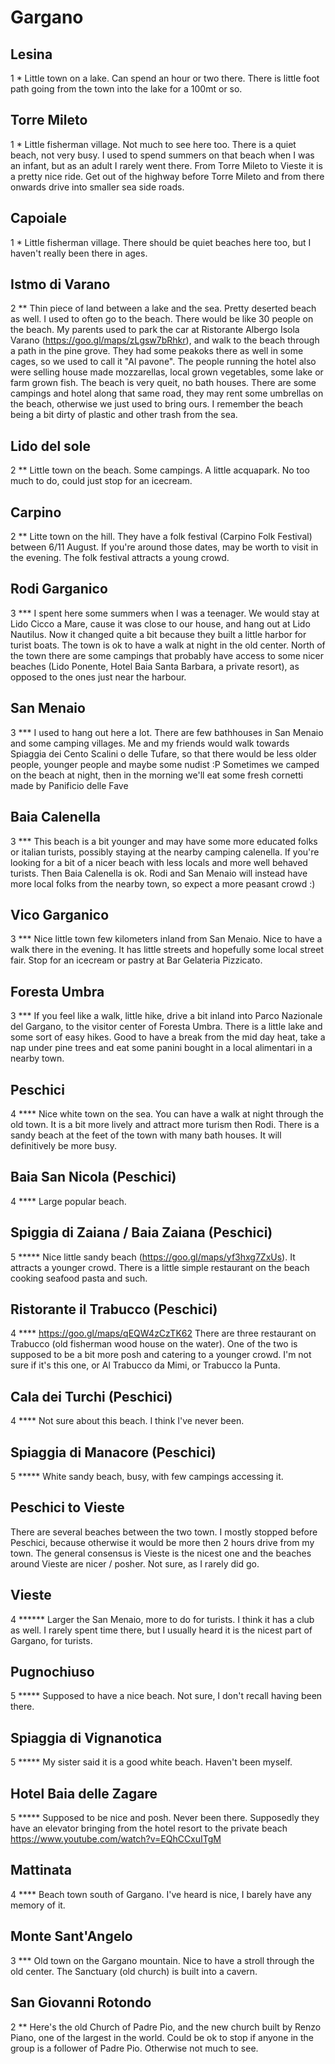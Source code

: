 # Gargano


## Lesina
1 *
Little town on a lake. Can spend an hour or two there. There is little foot path going from the town into the lake for a 100mt or so.


## Torre Mileto
1 *
Little fisherman village. Not much to see here too. There is a quiet beach, not very busy. I used to spend summers on that beach when I was an infant, but as an adult I rarely went there.
From Torre Mileto to Vieste it is a pretty nice ride. Get out of the highway before Torre Mileto and from there onwards drive into smaller sea side roads.


## Capoiale
1 *
Little fisherman village. There should be quiet beaches here too, but I haven't really been there in ages.


## Istmo di Varano
2 **
Thin piece of land between a lake and the sea. Pretty deserted beach as well. I used to often go to the beach. There would be like 30 people on the beach. My parents used to park the car at Ristorante Albergo Isola Varano (https://goo.gl/maps/zLgsw7bRhkr), and walk to the beach through a path in the pine grove. They had some peakoks there as well in some cages, so we used to call it "Al pavone".
The people running the hotel also were selling house made mozzarellas, local grown vegetables, some lake or farm grown fish. The beach is very queit, no bath houses. There are some campings and hotel along that same road, they may rent some umbrellas on the beach, otherwise we just used to bring ours. I remember the beach being a bit dirty of plastic and other trash from the sea.


## Lido del sole
2 **
Little town on the beach. Some campings. A little acquapark. No too much to do, could just stop for an icecream.


## Carpino
2 **
Litte town on the hill. They have a folk festival (Carpino Folk Festival) between 6/11 August. If you're around those dates, may be worth to visit in the evening. The folk festival attracts a young crowd.


## Rodi Garganico
3 ***
I spent here some summers when I was a teenager. We would stay at Lido Cicco a Mare, cause it was close to our house, and hang out at Lido Nautilus. Now it changed quite a bit because they built a little harbor for turist boats. The town is ok to have a walk at night in the old center. North of the town there are some campings that probably have access to some nicer beaches (Lido Ponente, Hotel Baia Santa Barbara, a private resort), as opposed to the ones just near the harbour.

## San Menaio
3 ***
I used to hang out here a lot. There are few bathhouses in San Menaio and some camping villages. Me and my friends would walk towards Spiaggia dei Cento Scalini o delle Tufare, so that there would be less older people, younger people and maybe some nudist :P Sometimes we camped on the beach at night, then in the morning we'll eat some fresh cornetti made by Panificio delle Fave

## Baia Calenella
3 ***
This beach is a bit younger and may have some more educated folks or italian turists, possibly staying at the nearby camping calenella. If you're looking for a bit of a nicer beach with less locals and more well behaved turists. Then Baia Calenella is ok. Rodi and San Menaio will instead have more local folks from the nearby town, so expect a more peasant crowd :)

## Vico Garganico
3 ***
Nice little town few kilometers inland from San Menaio. Nice to have a walk there in the evening. It has little streets and hopefully some local street fair. Stop for an icecream or pastry at Bar Gelateria Pizzicato.

## Foresta Umbra
3 ***
If you feel like a walk, little hike, drive a bit inland into Parco Nazionale del Gargano, to the visitor center of Foresta Umbra. There is a little lake and some sort of easy hikes. Good to have a break from the mid day heat, take a nap under pine trees and eat some panini bought in a local alimentari in a nearby town.

## Peschici
4 ****
Nice white town on the sea. You can have a walk at night through the old town. It is a bit more lively and attract more turism then Rodi. There is a sandy beach at the feet of the town with many bath houses. It will definitively be more busy.

## Baia San Nicola (Peschici)
4 ****
Large popular beach.

## Spiggia di Zaiana / Baia Zaiana (Peschici)
5 *****
Nice little sandy beach (https://goo.gl/maps/yf3hxg7ZxUs). It attracts a younger crowd. There is a little simple restaurant on the beach cooking seafood pasta and such.

## Ristorante il Trabucco (Peschici)
4 ****
https://goo.gl/maps/qEQW4zCzTK62
There are three restaurant on Trabucco (old fisherman wood house on the water). One of the two is supposed to be a bit more posh and catering to a younger crowd. I'm not sure if it's this one, or Al Trabucco da Mimi, or Trabucco la Punta.

## Cala dei Turchi (Peschici)
4 ****
Not sure about this beach. I think I've never been.

## Spiaggia di Manacore (Peschici)
5 *****
White sandy beach, busy, with few campings accessing it.

## Peschici to Vieste
There are several beaches between the two town. I mostly stopped before Peschici, because otherwise it would be more then 2 hours drive from my town. The general consensus is Vieste is the nicest one and the beaches around Vieste are nicer / posher. Not sure, as I rarely did go.

## Vieste
4 ******
Larger the San Menaio, more to do for turists. I think it has a club as well. I rarely spent time there, but I usually heard it is the nicest part of Gargano, for turists.

## Pugnochiuso
5 *****
Supposed to have a nice beach. Not sure, I don't recall having been there.

## Spiaggia di Vignanotica
5 *****
My sister said it is a good white beach. Haven't been myself.

## Hotel Baia delle Zagare
5 *****
Supposed to be nice and posh. Never been there. Supposedly they have an elevator bringing from the hotel resort to the private beach https://www.youtube.com/watch?v=EQhCCxuITgM


## Mattinata
4 ****
Beach town south of Gargano. I've heard is nice, I barely have any memory of it.

## Monte Sant'Angelo
3 ***
Old town on the Gargano mountain. Nice to have a stroll through the old center. The Sanctuary (old church) is built into a cavern.

## San Giovanni Rotondo
2 **
Here's the old Church of Padre Pio, and the new church built by Renzo Piano, one of the largest in the world. Could be ok to stop if anyone in the group is a follower of Padre Pio. Otherwise not much to see.

